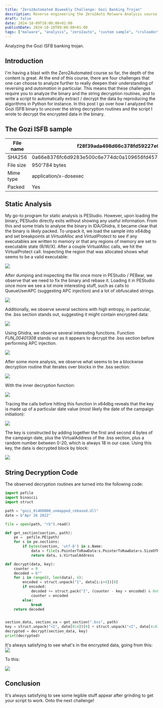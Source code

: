 ```yaml
---
title: "Zero2Automated Biweekly Challenge: Gozi Banking Trojan"
description: Reverse engineering the Zero2Auto Malware Analysis course custom sample
draft: false
date: 2024-10-09T10:00:00+01:00
publishDate: 2024-10-10T09:00:00+01:00
tags: ["malware", "analysis", "zero2auto", "custom sample", "cruloader"]
---
```


Analyzing the Gozi ISFB banking trojan.

## Introduction

I'm having a blast with the Zero2Automated course so far, the depth of the content is great. 
At the end of this course, there are four challenges that one can choose to analyze further to
really deepen their understanding of reversing and *automation* in particular. This means that
these challenges require you to analyze the binary and the string decryption routines, and to write
a script to automatically extract / decrypt the data by reproducing the algorithms in Python for instance.
In this post I go over how I analyzed the Gozi ISFB binary to uncover the string decryption routines
and the script I wrote to decrypt the encrypted data in the binary.

## The Gozi ISFB sample

| File name  | f28f39ada498d66c378fd59227e0f215.dll                                                      |
|------------|------------------------------------------------------------------|
| SHA256     | 0a66e8376fc6d9283e500c6e774dc0a109656fd457a0ce7dbf40419bc8d50936 |
| File size  | 950'784 bytes                                                 |
| Mime type  | application/x-dosexec                                            |
| Packed     | Yes                                                             |

## Static Analysis
My go-to program for static analysis is PEStudio. However, upon loading the binary, PEStudio directly exits without showing
any useful information. From this and some trials to analyse the binary in IDA/Ghidra, it became clear that the binary
is likely packed. To unpack it, we load the sample into x64dbg and set breakpoints at *VirtualAlloc* and *VirtualProtect* to see
if any executables are written to memory or that any regions of memory are set to executable state (R/W/X). After a couple VirtualAlloc
calls, we hit the VirtualProtect call. Inspecting the region that was allocated shows what seems to be a valid executable:

![](./virtualalloc.png)

After dumping and inspecting the file once more in PEStudio / PEBear, we observe that we need to fix the binary and rebase it.
Loading it in PEStudio once more we see a lot more interesting stuff, such as calls to QueueUserAPC (suggesting APC injection)
and a lot of obfuscated strings. 

![](./pestudio_executable.png)

Additionally, we observe several sections with high entropy, in particular, the .bss section stands out, suggesting it might contain encrypted
data:

![](./bss_section_pestudio.png)

Using Ghidra, we observe several interesting functions. Function *FUN_00401308* stands out as it appears to decrypt the .bss section before
performing APC injection. 

![](./decrypt_bss_apc_injection.png)

After some more analysis, we observe what seems to be a blockwise decryption routine that iterates over blocks in the .bss section:

![](./decrypt.png)

With the inner decryption function:

![](./decrypt_inner.png)

Tracing the calls before hitting this function in x64dbg reveals that the key is made up of a particular date value (most likely the date of the campaign initiation):

![](./april.png)

The key is constructed by adding together the first and second 4 bytes of the campaign date, plus the VirtualAddress of the .bss section, plus a random number
between 0-20, which is always 18 in our case. Using this key, the data is decrypted block by block:

![](./decryption.png)

## String Decryption Code

The observed decryption routines are turned into the following code:

```Python
import pefile
import binascii
import struct

path = "gozi_014D0000_unmapped_rebased.dll"
date = b"Apr 26 2022"

file = open(path, "rb").read()

def get_section(section, path):
    pe =  pefile.PE(path)
    for s in pe.sections: 
        if bytes(section, 'utf-8') in s.Name:
            data = file[s.PointerToRawData:s.PointerToRawData+s.SizeOfRawData]
            return data, s.VirtualAddress

def decrypt(data, key):
    counter = 0
    decoded = b""
    for i in range(0, len(data), 4):
        encoded = struct.unpack("I", data[i:i+4])[0]
        if encoded: 
            decoded += struct.pack("I", (counter - key + encoded) & 0xFFFFFFFF) 
            counter = encoded
        else:
            break
    return decoded


section_data, section_va = get_section(".bss", path)
key = struct.unpack("<I", date[0:4])[0] + struct.unpack("<I", date[4:8])[0] + section_va + 18
decrypted = decrypt(section_data, key)
print(decrypted)
```
It's always satisfying to see what's in the encrypted data, going from this:
![](./string_encrypted.png)

To this:

![](./string_decrypted.png)


## Conclusion

It's always satisfying to see some legible stuff appear after grinding to get your script
to work. Onto the next challenge!